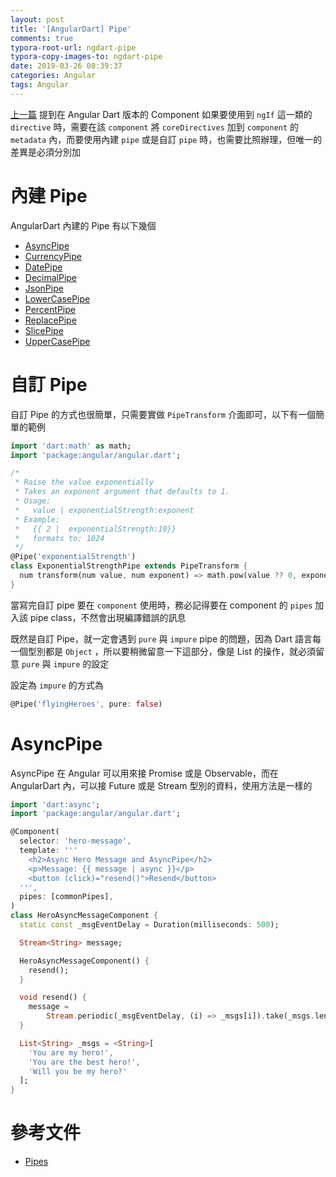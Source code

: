 ```yaml
---
layout: post
title: '[AngularDart] Pipe'
comments: true
typora-root-url: ngdart-pipe
typora-copy-images-to: ngdart-pipe
date: 2019-03-26 08:39:37
categories: Angular
tags: Angular
---
```


[上一篇](<https://blog.kevinyang.net/2019/03/25/ngdart-component/>) 提到在 Angular Dart 版本的 Component 如果要使用到 `ngIf` 這一類的 `directive` 時，需要在該 `component` 將 `coreDirectives` 加到 `component` 的 `metadata` 內，而要使用內建 `pipe` 或是自訂 `pipe` 時，也需要比照辦理，但唯一的差異是必須分別加

<!-- more -->

# 內建 Pipe

AngularDart 內建的 Pipe 有以下幾個

* [AsyncPipe](https://webdev.dartlang.org/api/angular/angular/AsyncPipe-class)
* [CurrencyPipe](https://webdev.dartlang.org/api/angular/angular/CurrencyPipe-class)
* [DatePipe](https://webdev.dartlang.org/api/angular/angular/DatePipe-class)
* [DecimalPipe](https://webdev.dartlang.org/api/angular/angular/DecimalPipe-class)
* [JsonPipe](https://webdev.dartlang.org/api/angular/angular/JsonPipe-class)
* [LowerCasePipe](https://webdev.dartlang.org/api/angular/angular/LowerCasePipe-class)
* [PercentPipe](https://webdev.dartlang.org/api/angular/angular/PercentPipe-class)
* [ReplacePipe](https://webdev.dartlang.org/api/angular/angular/ReplacePipe-class)
* [SlicePipe](https://webdev.dartlang.org/api/angular/angular/SlicePipe-class)
* [UpperCasePipe](https://webdev.dartlang.org/api/angular/angular/UpperCasePipe-class)

# 自訂 Pipe

自訂 Pipe 的方式也很簡單，只需要實做 `PipeTransform` 介面即可，以下有一個簡單的範例

```dart
import 'dart:math' as math;
import 'package:angular/angular.dart';

/*
 * Raise the value exponentially
 * Takes an exponent argument that defaults to 1.
 * Usage:
 *   value | exponentialStrength:exponent
 * Example:
 *   {{ 2 |  exponentialStrength:10}}
 *   formats to: 1024
 */
@Pipe('exponentialStrength')
class ExponentialStrengthPipe extends PipeTransform {
  num transform(num value, num exponent) => math.pow(value ?? 0, exponent ?? 1);
}
```

當寫完自訂 pipe 要在 `component` 使用時，務必記得要在 component  的 `pipes` 加入該 pipe class，不然會出現編譯錯誤的訊息

既然是自訂 Pipe，就一定會遇到 `pure` 與 `impure` pipe 的問題，因為 Dart 語言每一個型別都是 `Object` ，所以要稍微留意一下這部分，像是 List 的操作，就必須留意 `pure` 與 `impure` 的設定

設定為 `impure` 的方式為

```dart
@Pipe('flyingHeroes', pure: false)
```

# AsyncPipe

AsyncPipe 在 Angular 可以用來接 Promise 或是 Observable，而在 AngularDart 內，可以接 Future 或是 Stream 型別的資料，使用方法是一樣的

```dart
import 'dart:async';
import 'package:angular/angular.dart';

@Component(
  selector: 'hero-message',
  template: '''
    <h2>Async Hero Message and AsyncPipe</h2>
    <p>Message: {{ message | async }}</p>
    <button (click)="resend()">Resend</button>
  ''',
  pipes: [commonPipes],
)
class HeroAsyncMessageComponent {
  static const _msgEventDelay = Duration(milliseconds: 500);

  Stream<String> message;

  HeroAsyncMessageComponent() {
    resend();
  }

  void resend() {
    message =
        Stream.periodic(_msgEventDelay, (i) => _msgs[i]).take(_msgs.length);
  }

  List<String> _msgs = <String>[
    'You are my hero!',
    'You are the best hero!',
    'Will you be my hero?'
  ];
}
```

# 參考文件

* [Pipes](https://webdev.dartlang.org/angular/guide/pipes)

